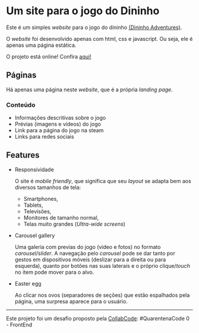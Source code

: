 # Um site para o jogo do Dininho

Este é um simples _website_ para o jogo do dininho [(Dininho Adventures)](https://store.steampowered.com/app/1230760/Dininho_Adventures/ "Dininho Adventures na Steam").

O _website_ foi desenvolvido apenas com html, css e javascript. Ou seja, ele é apenas uma página estática.

O projeto está online! Confira [aqui!](https://lucas-lm.github.io/dininho-game-website/)

## Páginas

Há apenas uma página neste _website_, que é a própria _landing page_.

### Conteúdo

* Informações descritivas sobre o jogo
* Prévias (imagens e vídeos) do jogo
* Link para a página do jogo na steam
* Links para redes sociais

## Features

* Responsividade

  O site é _mobile friendly_, que significa que seu _layout_ se adapta bem aos diversos tamanhos de tela: 
    * Smartphones, 
    * Tablets, 
    * Televisões, 
    * Monitores de tamanho normal,
    * Telas muito grandes (_Ultra-wide screens_)

* Carousel gallery 

  Uma galeria com previas do jogo (video e fotos) no formato _carousel/slider_.
  A navegação pelo _carousel_ pode se dar tanto por gestos em dispositivos móveis (deslizar para a direita ou para esquerda), quanto por botões nas suas laterais e o próprio clique/_touch_ no item pode mover para o alvo.
  
* Easter egg

  Ao clicar nos ovos (separadores de seções) que estão espalhados pela página, uma surpresa aparece para o usuário.

---

Este projeto foi um desafio proposto pela [CollabCode](https://www.youtube.com/collabcode "Youtube da CollabCode"): \#QuarentenaCode 0 - FrontEnd
  
